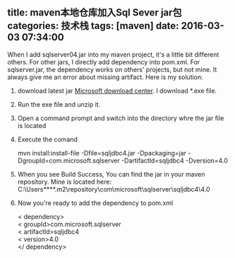 title: maven本地仓库加入Sql Sever jar包
categories: 技术栈
tags: [maven]
date: 2016-03-03 07:34:00
---
When I add sqlserver04.jar into my maven project, it's a little bit different others. For other jars, I directly add dependency into pom.xml. For sqlserver.jar, the dependency works on others' projects, but not mine. It always give me an error about missing artifact. Here is my solution:
1) download latest jar [Microsoft download center][1]. I download *.exe file.
2) Run the exe file and unzip it.
3) Open a command prompt and switch into the directory whre the jar file is located
4) Execute the comand

    mvn install:install-file -Dfile=sqljdbc4.jar -Dpackaging=jar -DgroupId=com.microsoft.sqlserver -DartifactId=sqljdbc4 -Dversion=4.0  

5) When you see Build Success, You can find the jar in your maven repository. Mine is located here:
C:\Users\****\.m2\repository\com\microsoft\sqlserver\sqljdbc4\4.0
6) Now you're ready to add the dependency to pom.xml

    < dependency>  
                < groupId>com.microsoft.sqlserver</groupId>  
                < artifactId>sqljdbc4</artifactId>  
                < version>4.0</version>  
    </ dependency> 

  [1]: http://www.microsoft.com/en-us/download/details.aspx?displaylang=en&id=11774
